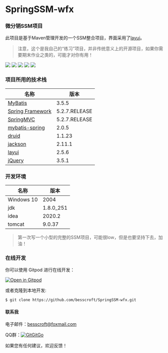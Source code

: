 # SpringSSM-wfx
### 微分销SSM项目

此项目是基于Maven管理开发的一个SSM整合项目，界面采用了[layui](https://www.layui.com/)。
> 注意，这个是我自己的“练习”项目，并非传统意义上的开源项目，如果你需要期末作业之类的，可能才对你有用！

[![](https://img.shields.io/badge/%E5%BC%80%E5%8F%91%E8%BF%9B%E5%BA%A6-%E5%BC%80%E5%8F%91%E4%B8%AD-brightgreen?style=flat-square)]() [![](https://img.shields.io/badge/license-MIT-green?style=flat-square)](https://github.com/besscroft/SpringSSM-wfx/blob/master/LICENSE) [![](https://img.shields.io/badge/%E5%8D%9A%E5%AE%A2-%E6%AC%A2%E8%BF%8E%E8%AE%BF%E9%97%AE-orange.svg?style=flat-square)](https://52bess.com/) [![](https://img.shields.io/badge/%E5%BE%AE%E4%BF%A1%E5%85%AC%E4%BC%97%E5%8F%B7-%E7%88%AA%E5%93%87%E6%B4%BE%E7%94%9F-lightgrey.svg?style=flat-square)]() [![](https://img.shields.io/badge/release-v1.0.0-orange?style=flat-square)]()

### 项目所用的技术栈

| 名称                                                         | 版本          |
| ------------------------------------------------------------ | ------------- |
| [MyBatis](https://mybatis.org/mybatis-3/zh/index.html)       | 3.5.5         |
| [Spring Framework](https://spring.io/projects/spring-framework#overview) | 5.2.7.RELEASE |
| [SpringMVC](https://docs.spring.io/spring/docs/current/spring-framework-reference/web.html) | 5.2.7.RELEASE |
| [mybatis-spring](https://mybatis.org/spring/zh/index.html)   | 2.0.5         |
| [druid](https://github.com/alibaba/druid)                    | 1.1.23        |
| [jackson](https://github.com/FasterXML/jackson)              | 2.11.1        |
| [layui](https://www.layui.com/)                              | 2.5.6         |
| [jQuery](https://jquery.com/)                                | 3.5.1         |

### 开发环境

| 名称       | 版本      |
| ---------- | --------- |
| Windows 10 | 2004      |
| jdk        | 1.8.0_251 |
| idea       | 2020.2    |
| tomcat     | 9.0.37    |

> 第一次写一个小型的完整的SSM项目，可能很low，但是也要坚持下去，加油！

### 在线开发
你可以使用 Gitpod 进行在线开发：
<p><a href="https://gitpod.io/#https://github.com/besscroft/SpringSSM-wfx" rel="nofollow"><img src="https://camo.githubusercontent.com/1eb1ddfea6092593649f0117f7262ffa8fbd3017/68747470733a2f2f676974706f642e696f2f627574746f6e2f6f70656e2d696e2d676974706f642e737667" alt="Open in Gitpod" data-canonical-src="https://gitpod.io/button/open-in-gitpod.svg" style="max-width:100%;"></a></p>

或者克隆到本地开发:

```
$ git clone https://github.com/besscroft/SpringSSM-wfx.git
```

#### 联系我

电子邮件：besscroft@foxmail.com

QQ群：<a target="_blank" href="https://qm.qq.com/cgi-bin/qm/qr?k=QGRHYDL2XE46mQMgl54WtIUl5pSuHVKP&jump_from=webapi"><img border="0" src="//pub.idqqimg.com/wpa/images/group.png" alt="GitGitGo" title="GitGitGo"></a>

如果您有任何建议，欢迎反馈！